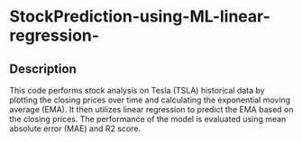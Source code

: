 # StockPrediction-using-ML-linear-regression-
## Description
This code performs stock analysis on Tesla (TSLA) historical data by plotting the closing prices over time and calculating the exponential moving average (EMA). It then utilizes linear regression to predict the EMA based on the closing prices. The performance of the model is evaluated using mean absolute error (MAE) and R2 score.

